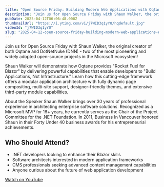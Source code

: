 ```yaml
---
title: "Open Source Friday: Building Modern Web Applications with Oqtane Framework"
description: "Join us for Open Source Friday with Shaun Walker, the original creator of both Oqtane and DotNetNuke (DNN) - two of the most pioneering and widely adopted open-source projects in the Microsoft ecosystem!"
pubDate: 2025-04-12T06:06:48.000Z
thumbnailUrl: "https://i.ytimg.com/vi/j7WID3q1yY0/hqdefault.jpg"
videoId: "j7WID3q1yY0"
slug: "2025-04-12-open-source-friday-building-modern-web-applications-with-oqtane-framework"
---
```


Join us for Open Source Friday with Shaun Walker, the original creator of both Oqtane and DotNetNuke (DNN) - two of the most pioneering and widely adopted open-source projects in the Microsoft ecosystem!

Shaun Walker will demonstrate how Oqtane provides "Rocket Fuel for Blazor" by delivering powerful capabilities that enable developers to "Build Applications, Not Infrastructure." Learn how this cutting-edge framework offers a modular application architecture with fully dynamic page compositing, multi-site support, designer-friendly themes, and extensive third-party module capabilities.

About the Speaker
Shaun Walker brings over 30 years of professional experience in architecting enterprise software solutions. Recognized as a Microsoft MVP for 16+ years, he currently serves as the Chair of the Project Committee for the .NET Foundation. In 2011, Business In Vancouver honored Shaun in their Forty Under 40 business awards for his entrepreneurial achievements.

## Who Should Attend?

- .NET developers looking to enhance their Blazor skills
- Software architects interested in modern application frameworks
- CMS professionals seeking advanced content management capabilities
- Anyone curious about the future of web application development

[Watch on YouTube](https://www.youtube.com/watch?v=j7WID3q1yY0)
